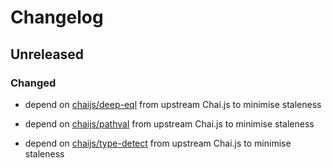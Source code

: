 # Changelog

## Unreleased

### Changed

- depend on [chaijs/deep-eql](https://github.com/chaijs/deep-eql) from upstream Chai.js to minimise staleness

- depend on [chaijs/pathval](https://github.com/chaijs/pathval) from upstream Chai.js to minimise staleness

- depend on [chaijs/type-detect](https://github.com/chaijs/type-detect) from upstream Chai.js to minimise staleness
